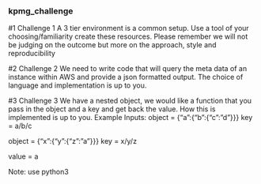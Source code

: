 ### kpmg_challenge

#1
Challenge 1
A 3 tier environment is a common setup. Use a tool of your choosing/familiarity create these resources. Please remember we will not be judging on the outcome but more on the approach, style and reproducibility


#2
Challenge 2
We need to write code that will query the meta data of an instance within AWS and provide a json formatted output. The choice of language and implementation is up to you.


#3
Challenge 3
We have a nested object, we would like a function that you pass in the object and a key and get back the value. How this is implemented is up to you.
Example Inputs:
object = {“a”:{“b”:{“c”:”d”}}}
key = a/b/c

object = {“x”:{“y”:{“z”:”a”}}}
key = x/y/z

value = a

Note: use python3
